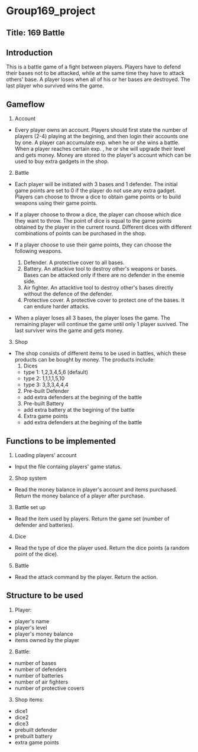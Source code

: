 # Group169_project
## Title: 169 Battle

## Introduction
This is a battle game of a fight between players. Players have to defend their bases not to be attacked, while at the same time they have to attack others' base. A player loses when all of his or her bases are destroyed. The last player who survived wins the game.

## Gameflow
1. Account
  - Every player owns an account. Players should first state the number of players (2-4) playing at the begining, and then login their accounts one by one. A player can accumulate exp. when he or she wins a battle. When a player reaches certain exp. , he or she will upgrade their level and gets money. Money are stored to the player's account which can be used to buy extra gadgets in the shop.

2. Battle
  - Each player will be initiated with 3 bases and 1 defender. The initial game points are set to 0 if the player do not use any extra gadget. Players can choose to throw a dice to obtain game points or to build weapons using their game points.
  - If a player choose to throw a dice, the player can choose which dice they want to throw. The point of dice is equal to the game points obtained by the player in the current round. Different dices with different combinations of points can be purchased in the shop.
  - If a player choose to use their game points, they can choose the following weapons.
  
    1. Defender. A protective cover to all bases.
    2. Battery. An attackive tool to destroy other's weapons or bases. Bases can be attacked only if there are no defender in the enemie side.
    3. Air fighter. An attacktive tool to destroy other's bases directly without the defence of the defender.
    4. Protective cover. A protective cover to protect one of the bases. It can endure harder attacks.
  
  - When a player loses all 3 bases, the player loses the game. The remaining player will continue the game until only 1 player suvived. The last surviver wins the game and gets money.

3. Shop
  - The shop consists of different items to be used in battles, which these products can be bought by money. The products include:
    1. Dices
      - type 1: 1,2,3,4,5,6 (default)
      - type 2: 1,1,1,1,5,10
      - type 3: 3,3,3,4,4,4
    2. Pre-built Defender
      - add extra defenders at the begining of the battle
    3. Pre-built Battery
      - add extra battery at the begining of the battle
    4. Extra game points
      - add extra defenders at the begining of the battle

## Functions to be implemented
1. Loading players' account
  - Input the file containg players' game status.
2. Shop system
  - Read the money balance in player's account and items purchased. Return the money balance of a player after purchase.
3. Battle set up
  - Read the item used by players. Return the game set (number of defender and batteries).
4. Dice
  - Read the type of dice the player used. Return the dice points (a random point of the dice).
5. Battle
  - Read the attack command by the player. Return the action.

## Structure to be used
1. Player:
  - player's name
  - player's level
  - player's money balance
  - items owned by the player
2. Battle:
  - number of bases
  - number of defenders
  - number of batteries
  - number of air fighters
  - number of protective covers
3. Shop items:
  - dice1
  - dice2
  - dice3
  - prebuilt defender
  - prebuilt battery
  - extra game points
